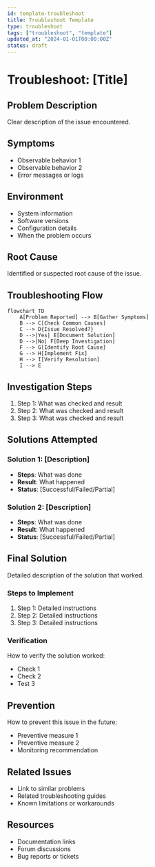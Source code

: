 ```yaml
---
id: template-troubleshoot
title: Troubleshoot Template
type: troubleshoot
tags: ["troubleshoot", "template"]
updated_at: "2024-01-01T00:00:00Z"
status: draft
---
```


# Troubleshoot: [Title]

## Problem Description
Clear description of the issue encountered.

## Symptoms
- Observable behavior 1
- Observable behavior 2
- Error messages or logs

## Environment
- System information
- Software versions
- Configuration details
- When the problem occurs

## Root Cause
Identified or suspected root cause of the issue.

## Troubleshooting Flow
```mermaid
flowchart TD
    A[Problem Reported] --> B[Gather Symptoms]
    B --> C[Check Common Causes]
    C --> D{Issue Resolved?}
    D -->|Yes| E[Document Solution]
    D -->|No| F[Deep Investigation]
    F --> G[Identify Root Cause]
    G --> H[Implement Fix]
    H --> I[Verify Resolution]
    I --> E
```

## Investigation Steps
1. Step 1: What was checked and result
2. Step 2: What was checked and result
3. Step 3: What was checked and result

## Solutions Attempted
### Solution 1: [Description]
- **Steps**: What was done
- **Result**: What happened
- **Status**: [Successful/Failed/Partial]

### Solution 2: [Description]
- **Steps**: What was done
- **Result**: What happened
- **Status**: [Successful/Failed/Partial]

## Final Solution
Detailed description of the solution that worked.

### Steps to Implement
1. Step 1: Detailed instructions
2. Step 2: Detailed instructions
3. Step 3: Detailed instructions

### Verification
How to verify the solution worked:
- Check 1
- Check 2
- Test 3

## Prevention
How to prevent this issue in the future:
- Preventive measure 1
- Preventive measure 2
- Monitoring recommendation

## Related Issues
- Link to similar problems
- Related troubleshooting guides
- Known limitations or workarounds

## Resources
- Documentation links
- Forum discussions
- Bug reports or tickets
